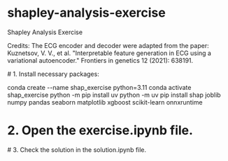 # shapley-analysis-exercise
Shapley Analysis Exercise

Credits: The ECG encoder and decoder were adapted from the paper:
Kuznetsov, V. V., et al. "Interpretable feature generation in ECG using a variational autoencoder." Frontiers in genetics 12 (2021): 638191.

# 1. Install necessary packages:

conda create --name shap_exercise python=3.11
conda activate shap_exercise
python -m pip install uv
python -m uv pip install shap joblib numpy pandas seaborn matplotlib xgboost scikit-learn onnxruntime

# 2. Open the exercise.ipynb file.

# 3. Check the solution in the solution.ipynb file.
